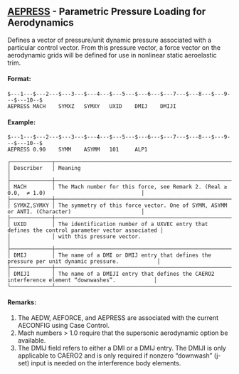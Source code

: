 ## [AEPRESS](https://help.hexagonmi.com/bundle/MSC_Nastran_2022.4/page/Nastran_Combined_Book/qrg/bulkab/TOC.AEPRESS.xhtml) - Parametric Pressure Loading for Aerodynamics

Defines a vector of pressure/unit dynamic pressure associated with a particular control vector. From this pressure vector, a force vector on the aerodynamic grids will be defined for use in nonlinear static aeroelastic trim.

#### Format:

```nastran
$---1---$---2---$---3---$---4---$---5---$---6---$---7---$---8---$---9---$---10--$
AEPRESS MACH    SYMXZ   SYMXY   UXID    DMIJ    DMIJI                           
```

#### Example:

```nastran
$---1---$---2---$---3---$---4---$---5---$---6---$---7---$---8---$---9---$---10--$
AEPRESS 0.90    SYMM    ASYMM   101     ALP1                                    
```

```text
┌─────────────┬─────────────────────────────────────────────────────────────────────────────────────────────────┐
│ Describer   │ Meaning                                                                                         │
├─────────────┼─────────────────────────────────────────────────────────────────────────────────────────────────┤
│ MACH        │ The Mach number for this force, see Remark 2. (Real ≥ 0.0,  ≠ 1.0)                              │
├─────────────┼─────────────────────────────────────────────────────────────────────────────────────────────────┤
│ SYMXZ,SYMXY │ The symmetry of this force vector. One of SYMM, ASYMM or ANTI. (Character)                      │
├─────────────┼─────────────────────────────────────────────────────────────────────────────────────────────────┤
│ UXID        │ The identification number of a UXVEC entry that defines the control parameter vector associated │
│             │ with this pressure vector.                                                                      │
├─────────────┼─────────────────────────────────────────────────────────────────────────────────────────────────┤
│ DMIJ        │ The name of a DMI or DMIJ entry that defines the pressure per unit dynamic pressure.            │
├─────────────┼─────────────────────────────────────────────────────────────────────────────────────────────────┤
│ DMIJI       │ The name of a DMIJI entry that defines the CAERO2 interference element “downwashes”.            │
└─────────────┴─────────────────────────────────────────────────────────────────────────────────────────────────┘
```

#### Remarks:

1. The AEDW, AEFORCE, and AEPRESS are associated with the current AECONFIG using Case Control.
2. Mach numbers > 1.0 require that the supersonic aerodynamic option be available.
3. The DMIJ field refers to either a DMI or a DMIJ entry. The DMIJI is only applicable to CAERO2 and is only required if nonzero “downwash” (j-set) input is needed on the interference body elements.
